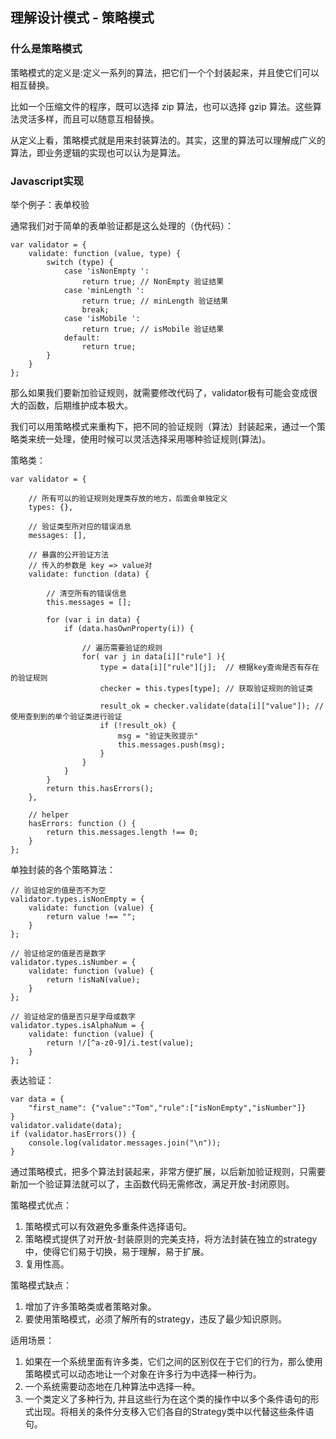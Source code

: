 ## 理解设计模式 - 策略模式

### 什么是策略模式
策略模式的定义是:定义一系列的算法，把它们一个个封装起来，并且使它们可以相互替换。

比如一个压缩文件的程序，既可以选择 zip 算法，也可以选择 gzip 算法。这些算法灵活多样，而且可以随意互相替换。

从定义上看，策略模式就是用来封装算法的。其实，这里的算法可以理解成广义的算法，即业务逻辑的实现也可以认为是算法。

### Javascript实现

举个例子：表单校验

通常我们对于简单的表单验证都是这么处理的（伪代码）：
```
var validator = {
    validate: function (value, type) {
        switch (type) {
            case 'isNonEmpty ':
                return true; // NonEmpty 验证结果
            case 'minLength ':
                return true; // minLength 验证结果
                break;
            case 'isMobile ':
                return true; // isMobile 验证结果
            default:
                return true;
        }
    }
};
```
那么如果我们要新加验证规则，就需要修改代码了，validator极有可能会变成很大的函数，后期维护成本极大。

我们可以用策略模式来重构下，把不同的验证规则（算法）封装起来，通过一个策略类来统一处理，使用时候可以灵活选择采用哪种验证规则(算法)。

策略类：
```
var validator = {

    // 所有可以的验证规则处理类存放的地方，后面会单独定义
    types: {},

    // 验证类型所对应的错误消息
    messages: [],

    // 暴露的公开验证方法
    // 传入的参数是 key => value对
    validate: function (data) {

        // 清空所有的错误信息
        this.messages = [];

        for (var i in data) {
            if (data.hasOwnProperty(i)) {

                // 遍历需要验证的规则
                for( var j in data[i]["rule"] ){
                    type = data[i]["rule"][j];  // 根据key查询是否有存在的验证规则
                    checker = this.types[type]; // 获取验证规则的验证类

                    result_ok = checker.validate(data[i]["value"]); // 使用查到到的单个验证类进行验证
                    if (!result_ok) {
                        msg = "验证失败提示"
                        this.messages.push(msg);
                    }
                }
            }
        }
        return this.hasErrors();
    },

    // helper
    hasErrors: function () {
        return this.messages.length !== 0;
    }
};

```

单独封装的各个策略算法：

```
// 验证给定的值是否不为空
validator.types.isNonEmpty = {
    validate: function (value) {
        return value !== "";
    }
};

// 验证给定的值是否是数字
validator.types.isNumber = {
    validate: function (value) {
        return !isNaN(value);
    }
};

// 验证给定的值是否只是字母或数字
validator.types.isAlphaNum = {
    validate: function (value) {
        return !/[^a-z0-9]/i.test(value);
    }
};
```

表达验证：

```
var data = {
    "first_name": {"value":"Tom","rule":["isNonEmpty","isNumber"]}
}
validator.validate(data);
if (validator.hasErrors()) {
    console.log(validator.messages.join("\n"));
}
```

通过策略模式，把多个算法封装起来，非常方便扩展，以后新加验证规则，只需要新加一个验证算法就可以了，主函数代码无需修改，满足开放-封闭原则。


策略模式优点：
1. 策略模式可以有效避免多重条件选择语句。
2. 策略模式提供了对开放-封装原则的完美支持，将方法封装在独立的strategy中，使得它们易于切换，易于理解，易于扩展。
3. 复用性高。

策略模式缺点：
1. 增加了许多策略类或者策略对象。
2. 要使用策略模式，必须了解所有的strategy，违反了最少知识原则。

适用场景：
1. 如果在一个系统里面有许多类，它们之间的区别仅在于它们的行为，那么使用策略模式可以动态地让一个对象在许多行为中选择一种行为。
2. 一个系统需要动态地在几种算法中选择一种。
3. 一个类定义了多种行为, 并且这些行为在这个类的操作中以多个条件语句的形式出现。将相关的条件分支移入它们各自的Strategy类中以代替这些条件语句。
